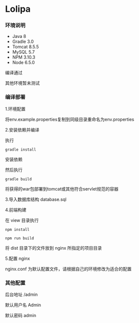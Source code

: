# Lolipa

### 环境说明

* Java 8
* Gradle 3.0
* Tomcat 8.5.5
* MySQL 5.7
* NPM 3.10.3
* Node 6.5.0

编译通过

其他环境暂未测试

### 编译部署

1.环境配置

将env.example.properties复制到同级目录重命名为env.properties

2.安装依赖并编译

执行

```
gradle install
```
安装依赖

然后执行
```
gradle build
```

将获得的war包部署到tomcat或其他符合servlet规范的容器

3.导入数据库结构 database.sql

4.前端构建

在 view 目录执行

```
npm install
```

```
npm run build
```

将 dist 目录下的文件放到 nginx 所指定的项目目录

5.配置 nginx

nginx.conf 为默认配置文件，请根据自己的环境修改为适合的配置

### 其他配置

后台地址 /admin

默认用户名 Admin

默认密码 admin